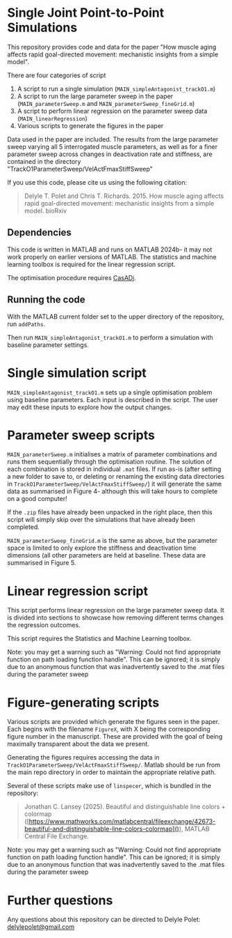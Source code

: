 # Single Joint Point-to-Point Simulations

This repository provides code and data for the paper "How muscle aging affects rapid goal-directed movement: mechanistic insights from a simple model".

There are four categories of script
1. A script to run a single simulation (`MAIN_simpleAntagonist_trackO1.m`)
2. A script to run the large parameter sweep in the paper (`MAIN_parameterSweep.m` and `MAIN_parameterSweep_fineGrid.m`)
3. A script to perform linear regression on the parameter sweep data (`MAIN_linearRegression`)
4. Various scripts to generate the figures in the paper

Data used in the paper are included. The results from the large parameter sweep varying all 5 interrogated muscle parameters, as well as for a finer parameter sweep across changes in deactivation rate and stiffness, are contained in the directory "TrackO1ParameterSweep/VelActFmaxStiffSweep"

If you use this code, please cite us using the following citation:

> Delyle T. Polet and Chris T. Richards. 2015. How muscle aging affects rapid goal-directed movement: mechanistic insights from a simple model. bioRxiv

## Dependencies

This code is written in MATLAB and runs on MATLAB 2024b- it may not work properly on earlier versions of MATLAB. The statistics and machine learning toolbox is required for the linear regression script.

The optimisation procedure requires [CasADi](https://web.casadi.org/).

## Running the code

With the MATLAB current folder set to the upper directory of the repository, run `addPaths`.

Then run `MAIN_simpleAntagonist_trackO1.m` to perform a simulation with baseline parameter settings.

# Single simulation script

`MAIN_simpleAntagonist_trackO1.m` sets up a single optimisation problem using baseline parameters. Each input is described in the script. The user may edit these inputs to explore how the output changes.

# Parameter sweep scripts

`MAIN_parameterSweep.m` initialises a matrix of parameter combinations and runs them sequentially through the optimisation routine. The solution of each combination is stored in individual `.mat` files. If run as-is (after setting a new folder to save to, or deleting or renaming the existing data directories in `TrackO1ParameterSweep/VelActFmaxStiffSweep/`) it will generate the same data as summarised in Figure 4- although this will take hours to complete on a good computer! 

If the `.zip` files have already been unpacked in the right place, then this script will simply skip over the simulations that have already been completed.

`MAIN_parameterSweep_fineGrid.m` is the same as above, but the parameter space is limited to only explore the stiffness and deactivation time dimensions (all other parameters are held at baseline. These data are summarised in Figure 5.

# Linear regression script

This script performs linear regression on the large parameter sweep data. It is divided into sections to showcase how removing different terms changes the regression outcomes.

This script requires the Statistics and Machine Learning toolbox.

Note: you may get a warning such as "Warning: Could not find appropriate function on path loading function handle". This can be ignored; it is simply due to an anonymous function that was inadvertently saved to the .mat files during the parameter sweep

# Figure-generating scripts

Various scripts are provided which generate the figures seen in the paper. Each begins with the filename `FigureX`, with X being the corresponding figure number in the manuscript. These are provided with the goal of being maximally transparent about the data we present.

Generating the figures requires accessing the data in `TrackO1ParameterSweep/VelActFmaxStiffSweep/`. Matlab should be run from the main repo directory in order to maintain the appropriate relative path.

Several of these scripts make use of `linspecer`, which is bundled in the repository:

>  Jonathan C. Lansey (2025). Beautiful and distinguishable line colors + colormap ([https://www.mathworks.com/matlabcentral/fileexchange/42673-beautiful-and-distinguishable-line-colors-colormap]()), MATLAB Central File Exchange.

Note: you may get a warning such as "Warning: Could not find appropriate function on path loading function handle". This can be ignored; it is simply due to an anonymous function that was inadvertently saved to the .mat files during the parameter sweep

# Further questions

Any questions about this repository can be directed to Delyle Polet: delylepolet@gmail.com

